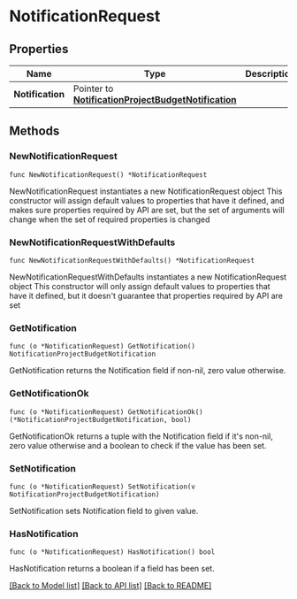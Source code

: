 # NotificationRequest

## Properties

Name | Type | Description | Notes
------------ | ------------- | ------------- | -------------
**Notification** | Pointer to [**NotificationProjectBudgetNotification**](NotificationProjectBudgetNotification.md) |  | [optional] 

## Methods

### NewNotificationRequest

`func NewNotificationRequest() *NotificationRequest`

NewNotificationRequest instantiates a new NotificationRequest object
This constructor will assign default values to properties that have it defined,
and makes sure properties required by API are set, but the set of arguments
will change when the set of required properties is changed

### NewNotificationRequestWithDefaults

`func NewNotificationRequestWithDefaults() *NotificationRequest`

NewNotificationRequestWithDefaults instantiates a new NotificationRequest object
This constructor will only assign default values to properties that have it defined,
but it doesn't guarantee that properties required by API are set

### GetNotification

`func (o *NotificationRequest) GetNotification() NotificationProjectBudgetNotification`

GetNotification returns the Notification field if non-nil, zero value otherwise.

### GetNotificationOk

`func (o *NotificationRequest) GetNotificationOk() (*NotificationProjectBudgetNotification, bool)`

GetNotificationOk returns a tuple with the Notification field if it's non-nil, zero value otherwise
and a boolean to check if the value has been set.

### SetNotification

`func (o *NotificationRequest) SetNotification(v NotificationProjectBudgetNotification)`

SetNotification sets Notification field to given value.

### HasNotification

`func (o *NotificationRequest) HasNotification() bool`

HasNotification returns a boolean if a field has been set.


[[Back to Model list]](../README.md#documentation-for-models) [[Back to API list]](../README.md#documentation-for-api-endpoints) [[Back to README]](../README.md)



